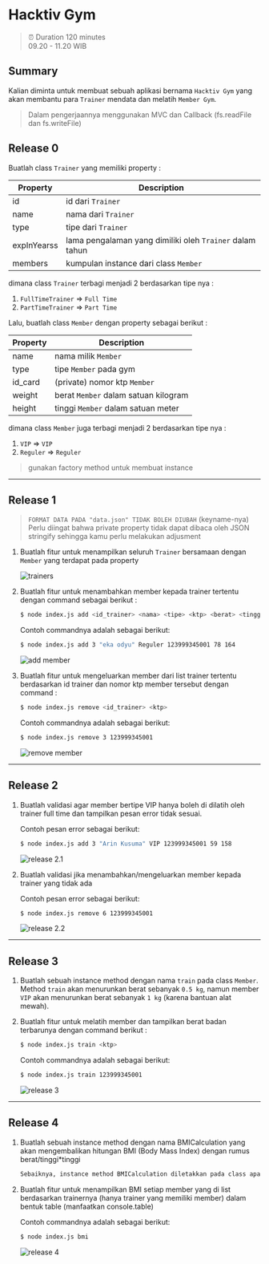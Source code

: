# Hacktiv Gym

> ⏰ Duration 120 minutes  
> 09.20 - 11.20 WIB

## Summary

Kalian diminta untuk membuat sebuah aplikasi bernama `Hacktiv Gym` yang akan membantu para `Trainer` mendata dan melatih `Member Gym`.

> Dalam pengerjaannya menggunakan MVC dan Callback (fs.readFile dan fs.writeFile)

## Release 0

Buatlah class `Trainer` yang memiliki property :

| Property    | Description                                              |
| ----------- | -------------------------------------------------------- |
| id          | id dari `Trainer`                                        |
| name        | nama dari `Trainer`                                      |
| type        | tipe dari `Trainer`                                      |
| expInYearss | lama pengalaman yang dimiliki oleh `Trainer` dalam tahun |
| members     | kumpulan instance dari class `Member`                    |

dimana class `Trainer` terbagi menjadi 2 berdasarkan tipe nya :

1. `FullTimeTrainer` => `Full Time`
2. `PartTimeTrainer` => `Part Time`

Lalu, buatlah class `Member` dengan property sebagai berikut :

| Property | Description                          |
| -------- | ------------------------------------ |
| name     | nama milik `Member`                  |
| type     | tipe `Member` pada gym               |
| id_card  | (private) nomor ktp `Member`         |
| weight   | berat `Member` dalam satuan kilogram |
| height   | tinggi `Member` dalam satuan meter   |

dimana class `Member` juga terbagi menjadi 2 berdasarkan tipe nya :

1. `VIP` => `VIP`
2. `Reguler` => `Reguler`

> gunakan factory method untuk membuat instance

<hr>

## Release 1

> `FORMAT DATA PADA "data.json" TIDAK BOLEH DIUBAH` (keyname-nya)
> Perlu diingat bahwa private property tidak dapat dibaca oleh JSON stringify sehingga kamu perlu melakukan adjusment

1. Buatlah fitur untuk menampilkan seluruh `Trainer` bersamaan dengan `Member` yang terdapat pada property

   ![trainers](assets/r_1_1.png)

2. Buatlah fitur untuk menambahkan member kepada trainer tertentu dengan command sebagai berikut :

   ```bash
   $ node index.js add <id_trainer> <nama> <tipe> <ktp> <berat> <tinggi>
   ```

   Contoh commandnya adalah sebagai berikut:

   ```bash
   $ node index.js add 3 "eka odyu" Reguler 123999345001 78 164
   ```

   ![add member](assets/r_1_2.png)

3. Buatlah fitur untuk mengeluarkan member dari list trainer tertentu berdasarkan id trainer dan nomor ktp member tersebut dengan command :

   ```bash
   $ node index.js remove <id_trainer> <ktp>
   ```

   Contoh commandnya adalah sebagai berikut:

   ```bash
   $ node index.js remove 3 123999345001
   ```

   ![remove member](assets/r_1_3.png)

<hr>

## Release 2

1. Buatlah validasi agar member bertipe VIP hanya boleh di dilatih oleh trainer full time dan tampilkan pesan error tidak sesuai.

   Contoh pesan error sebagai berikut:

   ```bash
   $ node index.js add 3 "Arin Kusuma" VIP 123999345001 59 158
   ```

   ![release 2.1](assets/r_2_1.png)

2. Buatlah validasi jika menambahkan/mengeluarkan member kepada trainer yang tidak ada

   Contoh pesan error sebagai berikut:

   ```bash
   $ node index.js remove 6 123999345001
   ```

   ![release 2.2](assets/r_2_2.png)

<hr>

## Release 3

1. Buatlah sebuah instance method dengan nama `train` pada class `Member`. Method `train` akan menurunkan berat sebanyak `0.5 kg`, namun member `VIP` akan menurunkan berat sebanyak `1 kg` (karena bantuan alat mewah).

2. Buatlah fitur untuk melatih member dan tampilkan berat badan terbarunya dengan command berikut :

   ```bash
   $ node index.js train <ktp>
   ```

   Contoh commandnya adalah sebagai berikut:

   ```bash
   $ node index.js train 123999345001
   ```

   ![release 3](assets/r_3.png)

<hr>

## Release 4

1. Buatlah sebuah instance method dengan nama BMICalculation yang akan mengembalikan hitungan BMI (Body Mass Index) dengan rumus berat/tinggi\*tinggi

   ```txt
   Sebaiknya, instance method BMICalculation diletakkan pada class apa?
   ```

2. Buatlah fitur untuk menampilkan BMI setiap member yang di list berdasarkan trainernya (hanya trainer yang memiliki member) dalam bentuk table (manfaatkan console.table)

   Contoh commandnya adalah sebagai berikut:

   ```bash
   $ node index.js bmi
   ```

   ![release 4](assets/r_4.png)
